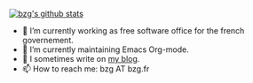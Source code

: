[![bzg's github stats](https://github-readme-stats.vercel.app/api?username=bzg)](https://github.com/bzg/github-readme-stats)

- 🔭 I’m currently working as free software office for the french governement.
- 🌱 I’m currently maintaining Emacs Org-mode.
- 🤔 I sometimes write on [my blog](https://bzg.fr/en/). 
- 📫 How to reach me: bzg AT bzg.fr
